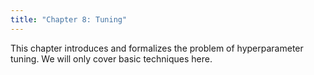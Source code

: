```yaml
---
title: "Chapter 8: Tuning"
---
```

This chapter introduces and formalizes the problem of hyperparameter tuning. We will only cover basic techniques here.